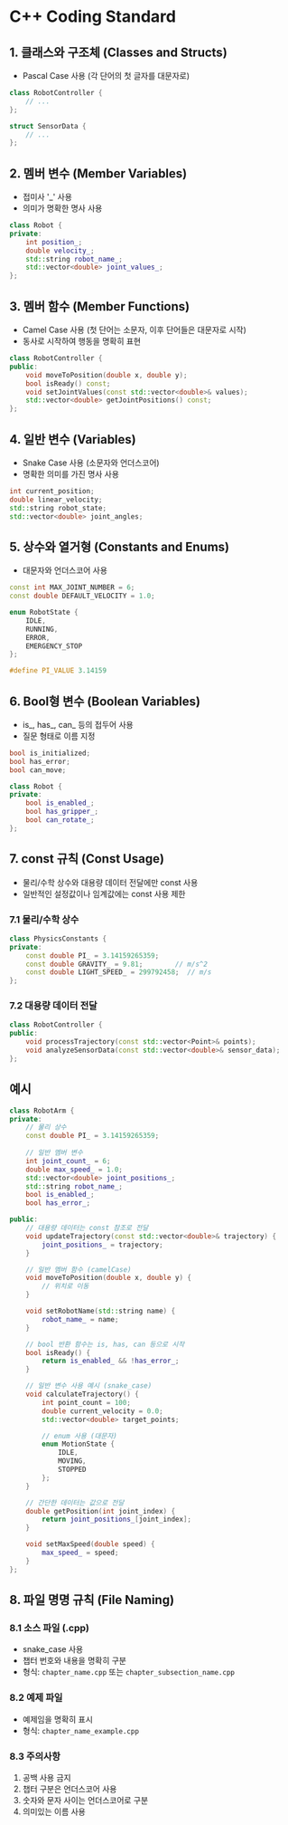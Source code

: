 # C++ Coding Standard

## 1. 클래스와 구조체 (Classes and Structs)
- Pascal Case 사용 (각 단어의 첫 글자를 대문자로)
```cpp
class RobotController {
    // ...
};

struct SensorData {
    // ...
};
```

## 2. 멤버 변수 (Member Variables)
- 접미사 '_' 사용
- 의미가 명확한 명사 사용
```cpp
class Robot {
private:
    int position_;
    double velocity_;
    std::string robot_name_;
    std::vector<double> joint_values_;
};
```

## 3. 멤버 함수 (Member Functions)
- Camel Case 사용 (첫 단어는 소문자, 이후 단어들은 대문자로 시작)
- 동사로 시작하여 행동을 명확히 표현
```cpp
class RobotController {
public:
    void moveToPosition(double x, double y);
    bool isReady() const;
    void setJointValues(const std::vector<double>& values);
    std::vector<double> getJointPositions() const;
};
```

## 4. 일반 변수 (Variables)
- Snake Case 사용 (소문자와 언더스코어)
- 명확한 의미를 가진 명사 사용
```cpp
int current_position;
double linear_velocity;
std::string robot_state;
std::vector<double> joint_angles;
```

## 5. 상수와 열거형 (Constants and Enums)
- 대문자와 언더스코어 사용
```cpp
const int MAX_JOINT_NUMBER = 6;
const double DEFAULT_VELOCITY = 1.0;

enum RobotState {
    IDLE,
    RUNNING,
    ERROR,
    EMERGENCY_STOP
};

#define PI_VALUE 3.14159
```

## 6. Bool형 변수 (Boolean Variables)
- is_, has_, can_ 등의 접두어 사용
- 질문 형태로 이름 지정
```cpp
bool is_initialized;
bool has_error;
bool can_move;

class Robot {
private:
    bool is_enabled_;
    bool has_gripper_;
    bool can_rotate_;
};
```

## 7. const 규칙 (Const Usage)
- 물리/수학 상수와 대용량 데이터 전달에만 const 사용
- 일반적인 설정값이나 임계값에는 const 사용 제한

### 7.1 물리/수학 상수
```cpp
class PhysicsConstants {
private:
    const double PI_ = 3.14159265359;
    const double GRAVITY_ = 9.81;        // m/s^2
    const double LIGHT_SPEED_ = 299792458;  // m/s
};
```

### 7.2 대용량 데이터 전달
```cpp
class RobotController {
public:
    void processTrajectory(const std::vector<Point>& points);
    void analyzeSensorData(const std::vector<double>& sensor_data);
};
```


## 예시
```cpp
class RobotArm {
private:
    // 물리 상수
    const double PI_ = 3.14159265359;
    
    // 일반 멤버 변수
    int joint_count_ = 6;
    double max_speed_ = 1.0;
    std::vector<double> joint_positions_;
    std::string robot_name_;
    bool is_enabled_;
    bool has_error_;

public:
    // 대용량 데이터는 const 참조로 전달
    void updateTrajectory(const std::vector<double>& trajectory) {
        joint_positions_ = trajectory;
    }

    // 일반 멤버 함수 (camelCase)
    void moveToPosition(double x, double y) {
        // 위치로 이동
    }

    void setRobotName(std::string name) {
        robot_name_ = name;
    }

    // bool 반환 함수는 is, has, can 등으로 시작
    bool isReady() {
        return is_enabled_ && !has_error_;
    }

    // 일반 변수 사용 예시 (snake_case)
    void calculateTrajectory() {
        int point_count = 100;
        double current_velocity = 0.0;
        std::vector<double> target_points;

        // enum 사용 (대문자)
        enum MotionState {
            IDLE,
            MOVING,
            STOPPED
        };
    }

    // 간단한 데이터는 값으로 전달
    double getPosition(int joint_index) {
        return joint_positions_[joint_index];
    }

    void setMaxSpeed(double speed) {
        max_speed_ = speed;
    }
};
```




## 8. 파일 명명 규칙 (File Naming)

### 8.1 소스 파일 (.cpp)
- snake_case 사용
- 챕터 번호와 내용을 명확히 구분
- 형식: `chapter_name.cpp` 또는 `chapter_subsection_name.cpp`

### 8.2 예제 파일
- 예제임을 명확히 표시
- 형식: `chapter_name_example.cpp`

### 8.3 주의사항
1. 공백 사용 금지
2. 챕터 구분은 언더스코어 사용
3. 숫자와 문자 사이는 언더스코어로 구분
4. 의미있는 이름 사용
